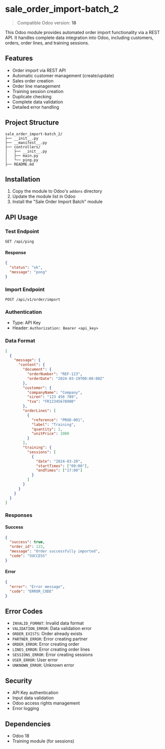 # sale_order_import-batch_2

> Compatible Odoo version: **18**

This Odoo module provides automated order import functionality via a REST API. It handles complete data integration into Odoo, including customers, orders, order lines, and training sessions.

## Features

- Order import via REST API
- Automatic customer management (create/update)
- Sales order creation
- Order line management
- Training session creation
- Duplicate checking
- Complete data validation
- Detailed error handling

## Project Structure

```
sale_order_import-batch_2/
├── __init__.py
├── __manifest__.py
├── controllers/
│   ├── __init__.py
│   ├── main.py
│   └── ping.py
├── README.md
```

## Installation

1. Copy the module to Odoo's `addons` directory
2. Update the module list in Odoo
3. Install the "Sale Order Import Batch" module

## API Usage

### Test Endpoint
```
GET /api/ping
```

#### Response
```json
{
  "status": "ok",
  "message": "pong"
}
```

### Import Endpoint
```
POST /api/v1/order/import
```

### Authentication
- Type: API Key
- Header: `Authorization: Bearer <api_key>`

### Data Format
```json
[
  {
    "message": {
      "content": {
        "document": {
          "orderNumber": "REF-123",
          "orderDate": "2024-03-19T00:00:00Z"
        },
        "customer": {
          "companyName": "Company",
          "siren": "123 456 789",
          "tva": "FR12345678900"
        },
        "orderLines": [
          {
            "reference": "PROD-001",
            "label": "Training",
            "quantity": 1,
            "unitPrice": 1000
          }
        ],
        "training": {
          "sessions": [
            {
              "date": "2024-03-20",
              "startTimes": ["09:00"],
              "endTimes": ["17:00"]
            }
          ]
        }
      }
    }
  }
]
```

### Responses

#### Success
```json
{
  "success": true,
  "order_id": 123,
  "message": "Order successfully imported",
  "code": "SUCCESS"
}
```

#### Error
```json
{
  "error": "Error message",
  "code": "ERROR_CODE"
}
```

## Error Codes

- `INVALID_FORMAT`: Invalid data format
- `VALIDATION_ERROR`: Data validation error
- `ORDER_EXISTS`: Order already exists
- `PARTNER_ERROR`: Error creating partner
- `ORDER_ERROR`: Error creating order
- `LINES_ERROR`: Error creating order lines
- `SESSIONS_ERROR`: Error creating sessions
- `USER_ERROR`: User error
- `UNKNOWN_ERROR`: Unknown error

## Security

- API Key authentication
- Input data validation
- Odoo access rights management
- Error logging

## Dependencies

- Odoo 18
- Training module (for sessions)
